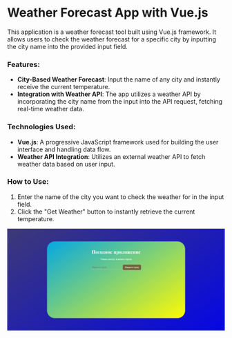 # Weather Forecast App with Vue.js

This application is a weather forecast tool built using Vue.js framework. It allows users to check the weather forecast for a specific city by inputting the city name into the provided input field.

### Features:
- **City-Based Weather Forecast**: Input the name of any city and instantly receive the current temperature.
- **Integration with Weather API**: The app utilizes a weather API by incorporating the city name from the input into the API request, fetching real-time weather data.

### Technologies Used:
- **Vue.js**: A progressive JavaScript framework used for building the user interface and handling data flow.
- **Weather API Integration**: Utilizes an external weather API to fetch weather data based on user input.

### How to Use:
1. Enter the name of the city you want to check the weather for in the input field.
2. Click the "Get Weather" button to instantly retrieve the current temperature.

![alt text](./main.jpg)
